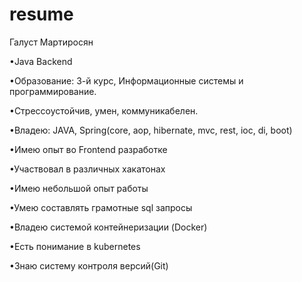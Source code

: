 # resume

Галуст Мартиросян

•Java Backend

•Образование: 3-й курс, Информационные системы и программирование.

•Стрессоустойчив, умен, коммуникабелен.

•Владею: JAVA, Spring(core, aop, hibernate, mvc, rest, ioc, di, boot)

•Имею опыт во Frontend разработке

•Участвовал в различных хакатонах

•Имею небольшой опыт работы

•Умею составлять грамотные sql запросы

•Владею системой контейнеризации (Docker)

•Есть понимание в kubernetes

•Знаю систему контроля версий(Git)
